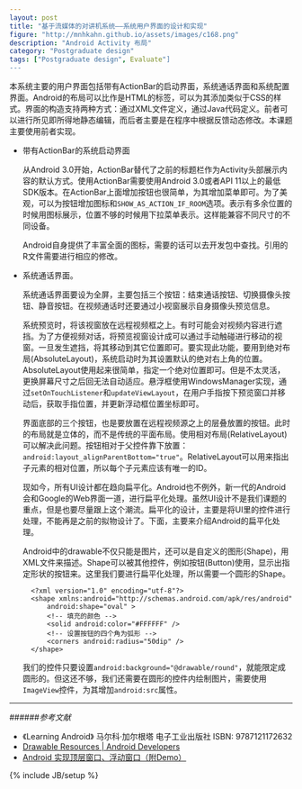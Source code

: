 ```yaml
---
layout: post
title: "基于流媒体的对讲机系统——系统用户界面的设计和实现"
figure: "http://mnhkahn.github.io/assets/images/c168.png"
description: "Android Activity 布局"
category: "Postgraduate design"
tags: ["Postgraduate design", Evaluate"]
---
```


本系统主要的用户界面包括带有ActionBar的启动界面，系统通话界面和系统配置界面。Android的布局可以比作是HTML的标签，可以为其添加类似于CSS的样式。界面的构造支持两种方式：通过XML文件定义，通过Java代码定义。前者可以进行所见即所得地静态编辑，而后者主要是在程序中根据反馈动态修改。本课题主要使用前者实现。

+ 带有ActionBar的系统启动界面

    从Android 3.0开始，ActionBar替代了之前的标题栏作为Activity头部展示内容的默认方式。使用ActionBar需要使用Android 3.0或者API 11以上的最低SDK版本。在ActionBar上面增加按钮也很简单，为其增加菜单即可。为了美观，可以为按钮增加图标和`SHOW_AS_ACTION_IF_ROOM`选项。表示有多余位置的时候用图标展示，位置不够的时候用下拉菜单表示。这样能兼容不同尺寸的不同设备。

    Android自身提供了丰富全面的图标，需要的话可以去开发包中查找。引用的R文件需要进行相应的修改。
+ 系统通话界面。

    系统通话界面要设为全屏，主要包括三个按钮：结束通话按钮、切换摄像头按钮、静音按钮。在视频通话时还要通过小视窗展示自身摄像头预览信息。

    系统预览时，将该视窗放在远程视频框之上。有时可能会对视频内容进行遮挡。为了方便视频对话，将预览视窗设计成可以通过手动触碰进行移动的视窗。一旦发生遮挡，将其移动到其它位置即可。要实现此功能，要用到绝对布局(AbsoluteLayout)，系统启动时为其设置默认的绝对右上角的位置。AbsoluteLayout使用起来很简单，指定一个绝对位置即可。但是不太灵活，更换屏幕尺寸之后回无法自动适应。悬浮框使用WindowsManager实现，通过`setOnTouchListener`和`updateViewLayout`，在用户手指按下预览窗口并移动后，获取手指位置，并更新浮动框位置坐标即可。

    界面底部的三个按钮，也是要放置在远程视频源之上的层叠放置的按钮。此时的布局就是立体的，而不是传统的平面布局。使用相对布局(RelativeLayout)可以解决此问题。按钮相对于父控件靠下放置：`android:layout_alignParentBottom="true"`。RelativeLayout可以用来指出子元素的相对位置，所以每个子元素应该有唯一的ID。


    现如今，所有UI设计都在趋向扁平化。Android也不例外，新一代的Android会和Google的Web界面一道，进行扁平化处理。虽然UI设计不是我们课题的重点，但是也要尽量跟上这个潮流。扁平化的设计，主要是将UI里的控件进行处理，不能再是之前的拟物设计了。下面，主要来介绍Android的扁平化处理。

    Android中的drawable不仅只能是图片，还可以是自定义的图形(Shape)，用XML文件来描述。Shape可以被其他控件，例如按钮(Button)使用，显示出指定形状的按钮来。这里我们要进行扁平化处理，所以需要一个圆形的Shape。

        <?xml version="1.0" encoding="utf-8"?>
        <shape xmlns:android="http://schemas.android.com/apk/res/android"
            android:shape="oval" >
            <!-- 填充的颜色 -->
            <solid android:color="#FFFFFF" />
            <!-- 设置按钮的四个角为弧形 -->
            <corners android:radius="50dip" />
        </shape>

    我们的控件只要设置`android:background="@drawable/round"`，就能限定成圆形的。但这还不够，我们还需要在圆形的控件内绘制图片，需要使用`ImageView`控件，为其增加`android:src`属性。


---
######*参考文献*
+ 《Learning Android》 马尔科·加尔根塔 电子工业出版社 ISBN: 9787121172632
+ [Drawable Resources | Android Developers](http://developer.android.com/guide/topics/resources/drawable-resource.html)
+ [Android 实现顶层窗口、浮动窗口（附Demo）](http://www.cnblogs.com/mythou/p/3244208.html)

{% include JB/setup %}
